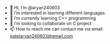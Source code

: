 - 👋 Hi, I’m @aryan240603
- 👀 I’m interested in learning different languages
- 🌱 I’m currently learning C++ programming
- 💞️ I’m looking to collaborate on C project
- 📫 How to reach me can contact me via email patelaryan240603@gmail.com

<!---
aryan240603/aryan240603 is a ✨ special ✨ repository because its `README.md` (this file) appears on your GitHub profile.
You can click the Preview link to take a look at your changes.
--->
